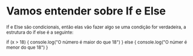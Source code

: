 <div>
<h1>
Vamos entender sobre If e Else
</h1>

<small>
If e Else são condicionais, então elas vão fazer algo se uma condição
for verdadeira, a estrutura do if else é a seguinte:

if (x > 18) {
    console.log("O número é maior do que 18")
}
else {
    console.log("O númer é menor do que 18")
}


</small>
</div>